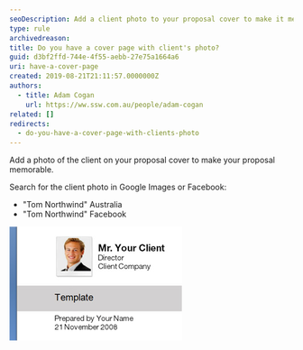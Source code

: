 ```yaml
---
seoDescription: Add a client photo to your proposal cover to make it memorable and personalized.
type: rule
archivedreason:
title: ​Do you have a cover page with client's photo?
guid: d3bf2ffd-744e-4f55-aebb-27e75a1664a6
uri: have-a-cover-page
created: 2019-08-21T21:11:57.0000000Z
authors:
  - title: Adam Cogan
    url: https://ww.ssw.com.au/people/adam-cogan
related: []
redirects:
  - do-you-have-a-cover-page-with-clients-photo
---
```


Add a photo of the client on your proposal cover to make your proposal memorable.

<!--endintro-->

Search for the client photo in Google Images or Facebook:

- "Tom Northwind" Australia
- "Tom Northwind" Facebook

![Figure: Remember to add a photo of the client](Proposals_ClientPhoto.jpg)
